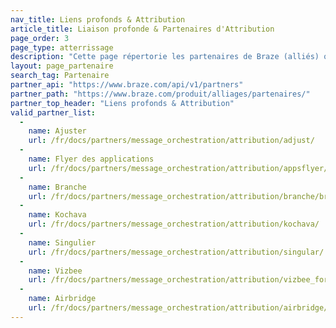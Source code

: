 ```yaml
---
nav_title: Liens profonds & Attribution
article_title: Liaison profonde & Partenaires d'Attribution
page_order: 3
page_type: atterrissage
description: "Cette page répertorie les partenaires de Braze (alliés) qui vous permettent de créer un lien profond ou d'extraire des données de votre application pour suivre l'attribution."
layout: page_partenaire
search_tag: Partenaire
partner_api: "https://www.braze.com/api/v1/partners"
partner_path: "https://www.braze.com/produit/alliages/partenaires/"
partner_top_header: "Liens profonds & Attribution"
valid_partner_list:
  - 
    name: Ajuster
    url: /fr/docs/partners/message_orchestration/attribution/adjust/
  - 
    name: Flyer des applications
    url: /fr/docs/partners/message_orchestration/attribution/appsflyer/
  - 
    name: Branche
    url: /fr/docs/partners/message_orchestration/attribution/branche/branche_pour_deeplinking/
  - 
    name: Kochava
    url: /fr/docs/partners/message_orchestration/attribution/kochava/
  - 
    name: Singulier
    url: /fr/docs/partners/message_orchestration/attribution/singular/
  - 
    name: Vizbee
    url: /fr/docs/partners/message_orchestration/attribution/vizbee_for_tv_deeplinking/
  - 
    name: Airbridge
    url: /fr/docs/partners/message_orchestration/attribution/airbridge/
---
```


